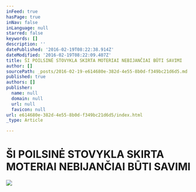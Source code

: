 ```yaml
---
inFeed: true
hasPage: true
inNav: false
inLanguage: null
starred: false
keywords: []
description: ''
datePublished: '2016-02-19T08:22:38.914Z'
dateModified: '2016-02-19T08:22:09.407Z'
title: ŠI POILSINĖ STOVYKLA SKIRTA MOTERIAI NEBIJANČIAI BŪTI SAVIMI
author: []
sourcePath: _posts/2016-02-19-e614680e-382d-4e55-8b0d-f349bc21d6d5.md
published: true
authors: []
publisher:
  name: null
  domain: null
  url: null
  favicon: null
url: e614680e-382d-4e55-8b0d-f349bc21d6d5/index.html
_type: Article

---
```

# ŠI POILSINĖ STOVYKLA SKIRTA MOTERIAI NEBIJANČIAI BŪTI SAVIMI
![](https://the-grid-user-content.s3-us-west-2.amazonaws.com/71e46066-ee90-48aa-95d5-083f1056acbf.jpg)